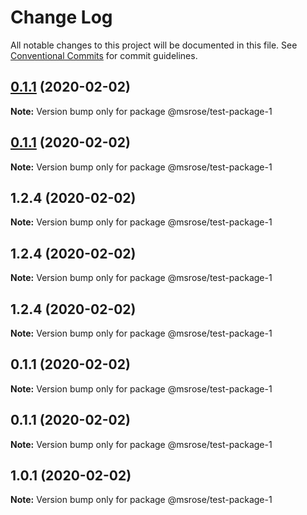 # Change Log

All notable changes to this project will be documented in this file.
See [Conventional Commits](https://conventionalcommits.org) for commit guidelines.

## [0.1.1](https://github.com/tophat/monodeploy/compare/@msrose/test-package-1@1.2.4...@msrose/test-package-1@0.1.1) (2020-02-02)

**Note:** Version bump only for package @msrose/test-package-1





## [0.1.1](https://github.com/tophat/monodeploy/compare/@msrose/test-package-1@1.2.4...@msrose/test-package-1@0.1.1) (2020-02-02)

**Note:** Version bump only for package @msrose/test-package-1





## 1.2.4 (2020-02-02)

**Note:** Version bump only for package @msrose/test-package-1





## 1.2.4 (2020-02-02)

**Note:** Version bump only for package @msrose/test-package-1





## 1.2.4 (2020-02-02)

**Note:** Version bump only for package @msrose/test-package-1





## 0.1.1 (2020-02-02)

**Note:** Version bump only for package @msrose/test-package-1





## 0.1.1 (2020-02-02)

**Note:** Version bump only for package @msrose/test-package-1





## 1.0.1 (2020-02-02)

**Note:** Version bump only for package @msrose/test-package-1
